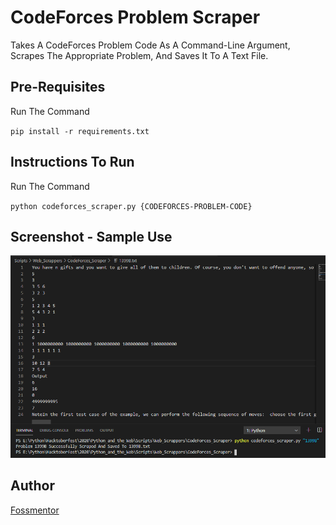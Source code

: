 # CodeForces Problem Scraper

Takes A CodeForces Problem Code As A Command-Line Argument, Scrapes The Appropriate Problem, And Saves It To A Text File.

## Pre-Requisites

Run The Command 

`pip install -r requirements.txt`

## Instructions To Run

Run The Command

`python codeforces_scraper.py {CODEFORCES-PROBLEM-CODE}`

## Screenshot - Sample Use

![Screenshot](screenshot.png)

## Author
[Fossmentor](https://github.com/fossmentorOfficial)
